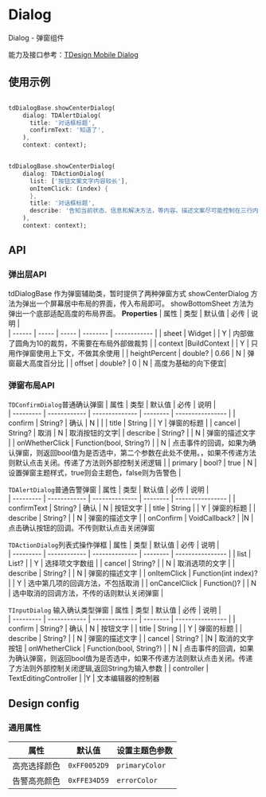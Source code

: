 # Dialog


Dialog - 弹窗组件


能力及接口参考：[TDesign Mobile Dialog](http://tdesign.woa.com/vue-mobile/components/dialog)


## 使用示例


```dart

tdDialogBase.showCenterDialog(
    dialog: TDAlertDialog(
      title: '对话框标题',
      confirmText: '知道了',
    ),
    context: context);


tdDialogBase.showCenterDialog(
    dialog: TDActionDialog(
      list: ['按钮文案文字内容较长'],
      onItemClick: (index) {
      },
      title: '对话框标题',
      describe: '告知当前状态、信息和解决方法，等内容。描述文案尽可能控制在三行内',
    ),
    context: context);
```


## API

### 弹出层API
tdDialogBase 作为弹窗辅助类，暂时提供了两种弹窗方式
showCenterDialog  方法为弹出一个屏幕居中布局的界面，传入布局即可。
showBottomSheet  方法为弹出一个底部适配高度的布局界面。
**Properties**
| 属性      | 类型         | 默认值      | 必传 | 说明 |                                               
| ------ | ----- | ----- | -------- | ------------ |
| sheet | Widget |  | Y | 内部做了圆角为10的裁剪，不需要在布局外部做裁剪 |
| context |BuildContext |  | Y | 只用作弹窗使用上下文，不做其余使用 |
| heightPercent | double? | 0.66 | N | 弹窗最大高度百分比 |
| offset | double? | 0 | N | 高度为基础的向下便宜|

### 弹窗布局API

`TDConfirmDialog`普通确认弹窗
| 属性      | 类型         | 默认值      | 必传 | 说明 |                                               
| --------- | ------------ | -------------- | -------- | ---------------- |
| confirm     | String?       |    确认     | N    |   |
| title     | String |             | Y    | 弹窗的标题 |
| cancel | String?  |             取消                  | N    | 取消按钮的文字|
| describe   | String?       |                       | N    | 弹窗的描述文字       |
| onWhetherClick  | Function(bool, String?)      |      | N    | 点击事件的回调，如果为确认弹窗，则返回bool值为是否选中，第二个参数在此处不使用。，如果不传递方法则默认点击关闭。传递了方法则外部控制关闭逻辑 |
| primary     | bool?       | true  | N    | 设置弹窗主题样式，true则会主题色，false则为告警色  | 

`TDAlertDialog`普通告警弹窗
| 属性      | 类型         | 默认值      | 必传 | 说明  |                                                         
| --------- | ------------ | -------------- | -------- | ---------------- |
| confirmText     | String?       |    确认     | N    | 按钮文字  |
| title     | String |             | Y    | 弹窗的标题 |
| describe   | String?       |                       | N    | 弹窗的描述文字       |
| onConfirm  | VoidCallback?  |   |N    |点击确认按钮的回调。不传则默认点击关闭弹窗

`TDActionDialog`列表式操作弹框
| 属性      | 类型         | 默认值      | 必传 | 说明  |                                                         
| --------- | ------------ | -------------- | -------- | ---------------- |
| list     | List<String>?       |         | Y    | 选择项文字数组  |
| cancel     | String? |             | N    | 取消选项的文字 |
| describe   | String?       |                       | N    | 弹窗的描述文字       |
| onItemClick   | Function(int index)?       |        | Y    | 选中第几项的回调方法，不包括取消      |
| onCancelClick   | Function()?       |        | N  | 选中取消的回调方法，不传的话则默认关闭弹窗      |
    

`TInputDialog`  输入确认类型弹窗
| 属性      | 类型         | 默认值      | 必传 | 说明  |                                                         
| --------- | ------------ | -------------- | -------- | ---------------- |
| confirm     | String?       |    确认     | N    | 按钮文字  |
| title     | String |             | Y    | 弹窗的标题 |
| describe   | String?       |                       | N    | 弹窗的描述文字       |
| cancel  |  String?  |   |N    | 取消的文字按钮
| onWhetherClick  | Function(bool, String?)      |      | N    | 点击事件的回调，如果为确认弹窗，则返回bool值为是否选中，如果不传递方法则默认点击关闭。传递了方法则外部控制关闭逻辑,返回String为输入参数 |
| controller  | TextEditingController  |   |Y    | 文本编辑器的控制器


## Design config

### 通用属性

  | 属性                | 默认值                           | 设置主题色参数 |  
  | ------------------- | ------------------------------ | ---------------- |
  | 高亮选择颜色    | `0xFF0052D9`     |    `primaryColor` |
  | 告警高亮颜色    | `0xFFE34D59`     |    `errorColor` |
    
    


